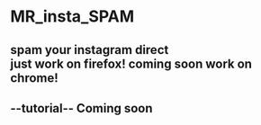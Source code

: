 # MR_insta_SPAM
  spam your instagram direct<br>
  just work on firefox!
  coming soon work on chrome!
  ---------------------------
  --tutorial--
  Coming soon
  ---------------------------
